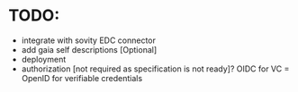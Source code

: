# TODO:

- integrate with sovity EDC connector
- add gaia self descriptions [Optional]
- deployment
- authorization [not required as specification is not ready]? OIDC for VC = OpenID for verifiable credentials
